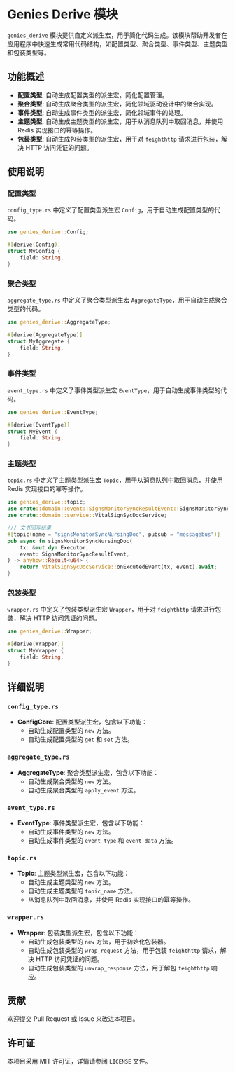 # Genies Derive 模块

`genies_derive` 模块提供自定义派生宏，用于简化代码生成。该模块帮助开发者在应用程序中快速生成常用代码结构，如配置类型、聚合类型、事件类型、主题类型和包装类型等。

## 功能概述
- **配置类型**: 自动生成配置类型的派生宏，简化配置管理。
- **聚合类型**: 自动生成聚合类型的派生宏，简化领域驱动设计中的聚合实现。
- **事件类型**: 自动生成事件类型的派生宏，简化领域事件的处理。
- **主题类型**: 自动生成主题类型的派生宏，用于从消息队列中取回消息，并使用 Redis 实现接口的幂等操作。
- **包装类型**: 自动生成包装类型的派生宏，用于对 `feighthttp` 请求进行包装，解决 HTTP 访问凭证的问题。

## 使用说明

### 配置类型
`config_type.rs` 中定义了配置类型派生宏 `Config`，用于自动生成配置类型的代码。

```rust
use genies_derive::Config;

#[derive(Config)]
struct MyConfig {
    field: String,
}
```

### 聚合类型
`aggregate_type.rs` 中定义了聚合类型派生宏 `AggregateType`，用于自动生成聚合类型的代码。

```rust
use genies_derive::AggregateType;

#[derive(AggregateType)]
struct MyAggregate {
    field: String,
}
```

### 事件类型
`event_type.rs` 中定义了事件类型派生宏 `EventType`，用于自动生成事件类型的代码。

```rust
use genies_derive::EventType;

#[derive(EventType)]
struct MyEvent {
    field: String,
}
```

### 主题类型
`topic.rs` 中定义了主题类型派生宏 `Topic`，用于从消息队列中取回消息，并使用 Redis 实现接口的幂等操作。

```rust
use genies_derive::topic;
use crate::domain::event::SignsMonitorSyncResultEvent::SignsMonitorSyncResultEvent;
use crate::domain::service::VitalSignSycDocService;

/// 文书回写结果
#[topic(name = "signsMonitorSyncNursingDoc", pubsub = "messagebus")]
pub async fn signsMonitorSyncNursingDoc(
    tx: &mut dyn Executor,
    event: SignsMonitorSyncResultEvent,
) -> anyhow::Result<u64> {
    return VitalSignSycDocService::onExcutedEvent(tx, event).await;
}
```

### 包装类型
`wrapper.rs` 中定义了包装类型派生宏 `Wrapper`，用于对 `feighthttp` 请求进行包装，解决 HTTP 访问凭证的问题。

```rust
use genies_derive::Wrapper;

#[derive(Wrapper)]
struct MyWrapper {
    field: String,
}
```

## 详细说明

### `config_type.rs`
- **ConfigCore**: 配置类型派生宏，包含以下功能：
  - 自动生成配置类型的 `new` 方法。
  - 自动生成配置类型的 `get` 和 `set` 方法。

### `aggregate_type.rs`
- **AggregateType**: 聚合类型派生宏，包含以下功能：
  - 自动生成聚合类型的 `new` 方法。
  - 自动生成聚合类型的 `apply_event` 方法。

### `event_type.rs`
- **EventType**: 事件类型派生宏，包含以下功能：
  - 自动生成事件类型的 `new` 方法。
  - 自动生成事件类型的 `event_type` 和 `event_data` 方法。

### `topic.rs`
- **Topic**: 主题类型派生宏，包含以下功能：
  - 自动生成主题类型的 `new` 方法。
  - 自动生成主题类型的 `topic_name` 方法。
  - 从消息队列中取回消息，并使用 Redis 实现接口的幂等操作。

### `wrapper.rs`
- **Wrapper**: 包装类型派生宏，包含以下功能：
  - 自动生成包装类型的 `new` 方法，用于初始化包装器。
  - 自动生成包装类型的 `wrap_request` 方法，用于包装 `feighthttp` 请求，解决 HTTP 访问凭证的问题。
  - 自动生成包装类型的 `unwrap_response` 方法，用于解包 `feighthttp` 响应。

## 贡献
欢迎提交 Pull Request 或 Issue 来改进本项目。

## 许可证
本项目采用 MIT 许可证，详情请参阅 `LICENSE` 文件。
